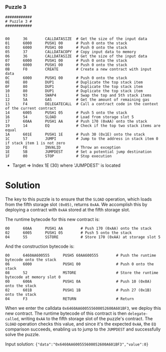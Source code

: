 ### Puzzle 3

```assembly
############
# Puzzle 3 #
############


00      36        CALLDATASIZE  # Get the size of the input data
01      6000      PUSH1 00      # Push 0 onto the stack
03      6000      PUSH1 00      # Push 0 onto the stack
05      37        CALLDATACOPY  # Copy input data to memory
06      36        CALLDATASIZE  # Get the size of the input data
07      6000      PUSH1 00      # Push 0 onto the stack
09      6000      PUSH1 00      # Push 0 onto the stack
0B      F0        CREATE        # Create a new contract with input data
0C      6000      PUSH1 00      # Push 0 onto the stack
0E      80        DUP1          # Duplicate the top stack item
0F      80        DUP1          # Duplicate the top stack item
10      80        DUP1          # Duplicate the top stack item
11      93        SWAP4         # Swap the top and 5th stack items
12      5A        GAS           # Get the amount of remaining gas
13      F4        DELEGATECALL  # Call a contract code in the context of the current contract
14      6005      PUSH1 05      # Push 5 onto the stack
16      54        SLOAD         # Load from storage slot 5
17      60AA      PUSH1 AA      # Push 170 (0xAA) onto the stack
19      14        EQ            # Check if the top two stack items are equal
1A      601E      PUSH1 1E      # Push 30 (0x1E) onto the stack
1C      57        JUMPI         # Jump to the address in stack item 0 if stack item 1 is not zero
1D      FE        INVALID       # Throw an exception
1E      5B        JUMPDEST      # Set a potential jump destination
1F      00        STOP          # Stop execution
```

- Target => Index 1E (30) where 'JUMPDEST' is located

# Solution

The key to this puzzle is to ensure that the `SLOAD` operation, which loads from the fifth storage slot `(0x05)`, returns `0xAA`. We accomplish this by deploying a contract with `0xAA` stored at the fifth storage slot.

The runtime bytecode for this new contract is:

```assembly
00      60AA      PUSH1 AA        # Push 170 (0xAA) onto the stack
02      6005      PUSH1 05        # Push 5 onto the stack
04      55        SSTORE          # Store 170 (0xAA) at storage slot 5
```

And the construction bytecode is:

```assembly
00      6460AA600555      PUSH5 60AA600555        # Push the runtime bytecode onto the stack
06      6000              PUSH1 00                # Push 0 onto the stack
08      52                MSTORE                  # Store the runtime bytecode at memory slot 0
00      600A              PUSH1 0A                # Push 10 (0x0A) onto the stack
02      601B              PUSH1 1B                # Push 27 (0x1B) onto the stack
04      F3                RETURN                  # Return
```

When we enter the calldata `0x6460AA600555600052600A601BF3`, we deploy this new contract. The runtime bytecode of this contract is then `delegate-called`, writing `0xAA` to the fifth storage slot of the puzzle's contract. The `SLOAD` operation checks this value, and since it's the expected `0xAA`, the `EQ` comparison succeeds, enabling us to jump to the `JUMPDEST` and successfully solve the puzzle.

Input solution:
`{"data":"0x6460AA600555600052600A601BF3","value":0}`
